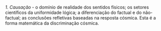 ﻿<I>1. Causação</I> - o domínio de realidade dos sentidos físicos; os setores científicos da uniformidade lógica; a diferenciação do factual e do não-factual; as conclusões refletivas baseadas na resposta cósmica. Esta é a forma matemática da discriminação cósmica.